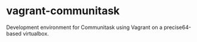 # vagrant-communitask

Development environment for Communitask using Vagrant on a precise64-based virtualbox.
